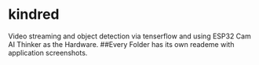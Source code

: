 # kindred
Video streaming and object detection via tenserflow and using ESP32 Cam AI Thinker as the Hardware.
##Every Folder has its own reademe with application screenshots.
